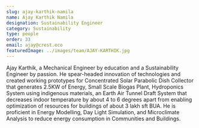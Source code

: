 ```yaml
---
slug: ajay-karthik-namila
name: Ajay Karthik Namila
designation: Sustainability Engineer
category: Sustainability
type: people
order: 33
email: ajay@crest.eco
featuredImage: ../images/team/AJAY-KARTHIK.jpg
---
```


Ajay Karthik, a Mechanical Engineer by education and a Sustainability Engineer by passion. He spear-headed innovation of technologies and created working prototypes for Concentrated Solar Parabolic Dish Collector that generates 2.5KW of Energy, Small Scale Biogas Plant, Hydroponics System using indigenous materials, an Earth Air Tunnel Draft System that decreases indoor temperature by about 4 to 6 degrees apart from enabling optimization of resources for buildings of about 3 lakh sft BUA.
He is proficient in Energy Modelling, Day Light Simulation, and Microclimate Analysis to reduce energy consumption in Communities and Buildings.
